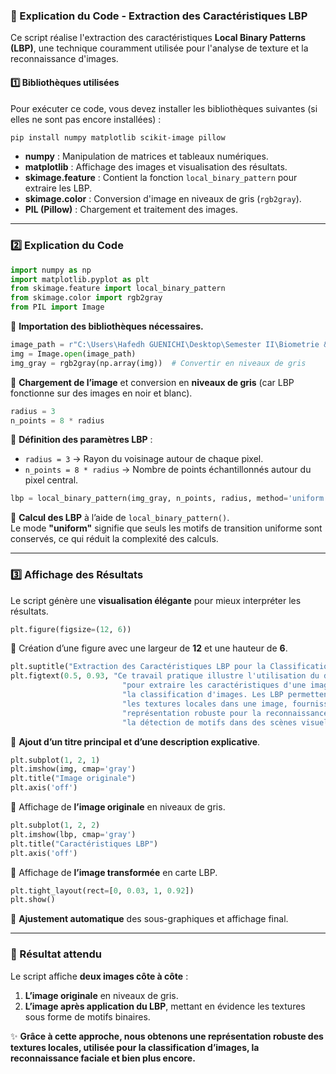 ### **📌 Explication du Code - Extraction des Caractéristiques LBP**

Ce script réalise l'extraction des caractéristiques **Local Binary Patterns (LBP)**, une technique couramment utilisée pour l'analyse de texture et la reconnaissance d'images.

#### **1️⃣ Bibliothèques utilisées**

Pour exécuter ce code, vous devez installer les bibliothèques suivantes (si elles ne sont pas encore installées) :

```bash
pip install numpy matplotlib scikit-image pillow
```

- **numpy** : Manipulation de matrices et tableaux numériques.
- **matplotlib** : Affichage des images et visualisation des résultats.
- **skimage.feature** : Contient la fonction `local_binary_pattern` pour extraire les LBP.
- **skimage.color** : Conversion d'image en niveaux de gris (`rgb2gray`).
- **PIL (Pillow)** : Chargement et traitement des images.

---

### **2️⃣ Explication du Code**

```python
import numpy as np
import matplotlib.pyplot as plt
from skimage.feature import local_binary_pattern
from skimage.color import rgb2gray
from PIL import Image
```

📌 **Importation des bibliothèques nécessaires.**

```python
image_path = r"C:\Users\Hafedh GUENICHI\Desktop\Semester II\Biometrie & Tattouage\II\Méthodes d extractions des Cractéristiques Faciale\Méthodes d extractions des Cractéristiques Faciale\img.jpg"
img = Image.open(image_path)
img_gray = rgb2gray(np.array(img))  # Convertir en niveaux de gris
```

📌 **Chargement de l’image** et conversion en **niveaux de gris** (car LBP fonctionne sur des images en noir et blanc).

```python
radius = 3
n_points = 8 * radius
```

📌 **Définition des paramètres LBP** :

- `radius = 3` → Rayon du voisinage autour de chaque pixel.
- `n_points = 8 * radius` → Nombre de points échantillonnés autour du pixel central.

```python
lbp = local_binary_pattern(img_gray, n_points, radius, method='uniform')
```

📌 **Calcul des LBP** à l’aide de `local_binary_pattern()`.  
Le mode **"uniform"** signifie que seuls les motifs de transition uniforme sont conservés, ce qui réduit la complexité des calculs.

---

### **3️⃣ Affichage des Résultats**

Le script génère une **visualisation élégante** pour mieux interpréter les résultats.

```python
plt.figure(figsize=(12, 6))
```

📌 Création d’une figure avec une largeur de **12** et une hauteur de **6**.

```python
plt.suptitle("Extraction des Caractéristiques LBP pour la Classification d'Images", fontsize=16, fontweight='bold')
plt.figtext(0.5, 0.93, "Ce travail pratique illustre l'utilisation du descripteur LBP\n"
                         "pour extraire les caractéristiques d'une image et effectuer\n"
                         "la classification d'images. Les LBP permettent de capturer\n"
                         "les textures locales dans une image, fournissant ainsi une\n"
                         "représentation robuste pour la reconnaissance d'objets et\n"
                         "la détection de motifs dans des scènes visuelles.", ha='center', va='top', fontsize=10)
```

📌 **Ajout d’un titre principal et d’une description explicative**.

```python
plt.subplot(1, 2, 1)
plt.imshow(img, cmap='gray')
plt.title("Image originale")
plt.axis('off')
```

📌 Affichage de **l’image originale** en niveaux de gris.

```python
plt.subplot(1, 2, 2)
plt.imshow(lbp, cmap='gray')
plt.title("Caractéristiques LBP")
plt.axis('off')
```

📌 Affichage de **l’image transformée** en carte LBP.

```python
plt.tight_layout(rect=[0, 0.03, 1, 0.92])
plt.show()
```

📌 **Ajustement automatique** des sous-graphiques et affichage final.

---

### **🎯 Résultat attendu**

Le script affiche **deux images côte à côte** :

1. **L’image originale** en niveaux de gris.
2. **L’image après application du LBP**, mettant en évidence les textures sous forme de motifs binaires.

✨ **Grâce à cette approche, nous obtenons une représentation robuste des textures locales, utilisée pour la classification d’images, la reconnaissance faciale et bien plus encore.**